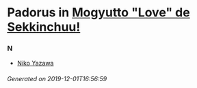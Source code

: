 # Padorus in [Mogyutto "Love" de Sekkinchuu!](https://myanimelist.net/anime/12637/Mogyutto_Love_de_Sekkinchuu)

### N
* [Niko Yazawa](https://github.com/shadow578/Project-Padoru/blob/master/table-of-contents/characters/NikoYazawa.md)

###### Generated on 2019-12-01T16:56:59
